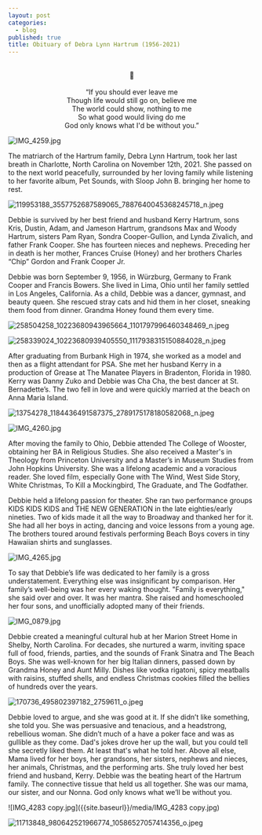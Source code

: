 ```yaml
---
layout: post
categories:
  - blog
published: true
title: Obituary of Debra Lynn Hartrum (1956-2021)
---
```

<br>
<center>🖤</center>
<br>
 
 <center>“If you should ever leave me<br>
Though life would still go on, believe me<br>
The world could show, nothing to me<br>
So what good would living do me<br>
God only knows what I'd be without you.”</center>
    
![IMG_4259.jpg]({{site.baseurl}}/media/IMG_4259.jpg)


The matriarch of the Hartrum family, Debra Lynn Hartrum, took her last breath in Charlotte, North Carolina on November 12th, 2021. She passed on to the next world peacefully, surrounded by her loving family while listening to her favorite album, Pet Sounds, with Sloop John B. bringing her home to rest. 

![119953188_3557752687589065_7887640045368245718_n.jpeg]({{site.baseurl}}/media/119953188_3557752687589065_7887640045368245718_n.jpeg)


Debbie is survived by her best friend and husband Kerry Hartrum, sons Kris, Dustin, Adam, and Jameson Hartrum, grandsons Max and Woody Hartrum, sisters Pam Ryan, Sondra Cooper-Gullion, and Lynda Zivalich, and father Frank Cooper. She has fourteen nieces and nephews. Preceding her in death is her mother, Frances Cruise (Honey) and her brothers Charles “Chip” Gordon and Frank Cooper Jr. 

Debbie was born September 9, 1956, in Würzburg, Germany to Frank Cooper and Francis Bowers. She lived in Lima, Ohio until her family settled in Los Angeles, California. As a child, Debbie was a dancer, gymnast, and beauty queen. She rescued stray cats and hid them in her closet, sneaking them food from dinner. Grandma Honey found them every time. 

![258504258_10223680943965664_1101797996460348469_n.jpeg]({{site.baseurl}}/media/258504258_10223680943965664_1101797996460348469_n.jpeg)

![258339024_10223680939405550_1117938315150884028_n.jpeg]({{site.baseurl}}/media/258339024_10223680939405550_1117938315150884028_n.jpeg)



After graduating from Burbank High in 1974, she worked as a model and then as a flight attendant for PSA. She met her husband Kerry in a production of Grease at The Manatee Players in Bradenton, Florida in 1980. Kerry was Danny Zuko and Debbie was Cha Cha, the best dancer at St. Bernadette’s. The two fell in love and were quickly married at the beach on Anna Maria Island.


![13754278_1184436491587375_2789175178180582068_n.jpeg]({{site.baseurl}}/media/13754278_1184436491587375_2789175178180582068_n.jpeg)

![IMG_4260.jpg]({{site.baseurl}}/media/IMG_4260.jpg)


After moving the family to Ohio, Debbie attended The College of Wooster, obtaining her BA in Religious Studies. She also received a Master's in Theology from Princeton University and a Master’s in Museum Studies from John Hopkins University. She was a lifelong academic and a voracious reader. She loved film, especially Gone with The Wind, West Side Story, White Christmas, To Kill a Mockingbird, The Graduate, and The Godfather. 

Debbie held a lifelong passion for theater. She ran two performance groups KIDS KIDS KIDS and THE NEW GENERATION in the late eighties/early nineties. Two of kids made it all the way to Broadway and thanked her for it. She had all her boys in acting, dancing and voice lessons from a young age. The brothers toured around festivals performing Beach Boys covers in tiny Hawaiian shirts and sunglasses.  

![IMG_4265.jpg]({{site.baseurl}}/media/IMG_4265.jpg)

To say that Debbie’s life was dedicated to her family is a gross understatement. Everything else was insignificant by comparison. Her family’s well-being was her every waking thought. "Family is everything," she said over and over. It was her mantra. She raised and homeschooled her four sons, and unofficially adopted many of their friends. 

![IMG_0879.jpg]({{site.baseurl}}/media/IMG_0879.jpg)


Debbie created a meaningful cultural hub at her Marion Street Home in Shelby, North Carolina. For decades, she nurtured a warm, inviting space full of food, friends, parties, and the sounds of Frank Sinatra and The Beach Boys. She was well-known for her big Italian dinners, passed down by Grandma Honey and Aunt Milly. Dishes like vodka rigatoni, spicy meatballs with raisins, stuffed shells, and endless Christmas cookies filled the bellies of hundreds over the years.  

![170736_495802397182_2759611_o.jpeg]({{site.baseurl}}/media/170736_495802397182_2759611_o.jpeg)

Debbie loved to argue, and she was good at it. If she didn’t like something, she told you. She was persuasive and tenacious, and a headstrong, rebellious woman. She didn’t much of a have a poker face and was as gullible as they come. Dad's jokes drove her up the wall, but you could tell she secretly liked them. At least that's what he told her. Above all else, Mama lived for her boys, her grandsons, her sisters, nephews and nieces, her animals, Christmas, and the performing arts. She truly loved her best friend and husband, Kerry. Debbie was the beating heart of the Hartrum family. The connective tissue that held us all together. She was our mama, our sister, and our Nonna. God only knows what we’ll be without you.


![IMG_4283 copy.jpg]({{site.baseurl}}/media/IMG_4283 copy.jpg)

![11713848_980642521966774_10586527057414356_o.jpeg]({{site.baseurl}}/media/11713848_980642521966774_10586527057414356_o.jpeg)

